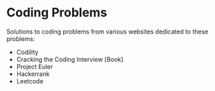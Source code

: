 # Coding Problems

Solutions to coding problems from various websites dedicated to these problems:
* Codility
* Cracking the Coding Interview [Book]
* Project Euler
* Hackerrank
* Leetcode

